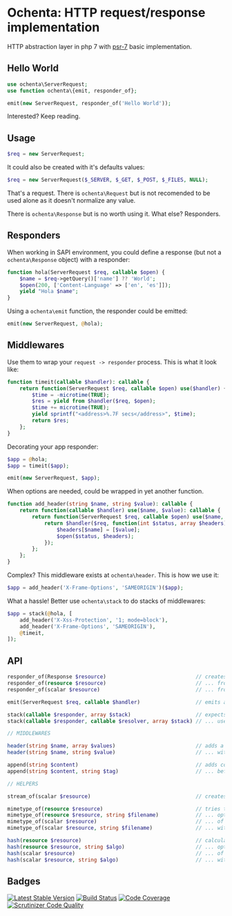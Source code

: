 Ochenta: HTTP request/response implementation
=============================================

HTTP abstraction layer in php 7 with [psr-7](http://www.php-fig.org/psr/psr-7/) basic implementation.

Hello World
-----------

```php
use ochenta\ServerRequest;
use function ochenta\{emit, responder_of};

emit(new ServerRequest, responder_of('Hello World'));
```

Interested? Keep reading.

Usage
-----

```php
$req = new ServerRequest;
```

It could also be created with it's defaults values:

```php
$req = new ServerRequest($_SERVER, $_GET, $_POST, $_FILES, NULL);
```

That's a request. There is `ochenta\Request` but is not recomended to be used alone as it doesn't normalize any value.

There is `ochenta\Response` but is no worth using it. What else? Responders.

Responders
----------

When working in SAPI environment, you could define a response (but not a `ochenta\Response` object) with a responder:

```php
function hola(ServerRequest $req, callable $open) {
    $name = $req->getQuery()['name'] ?? 'World';
    $open(200, ['Content-Language' => ['en', 'es']]);
    yield "Hola $name";
}
```

Using a `ochenta\emit` function, the responder could be emitted:

```php
emit(new ServerRequest, @hola);
```

Middlewares
-----------

Use them to wrap your `request -> responder` process. This is what it look like:

```php
function timeit(callable $handler): callable {
    return function(ServerRequest $req, callable $open) use($handler) {
        $time = -microtime(TRUE);
        $res = yield from $handler($req, $open);
        $time += microtime(TRUE);
        yield sprintf("<address>%.7F secs</address>", $time);
        return $res;
    };
}
```

Decorating your app responder:

```php
$app = @hola;
$app = timeit($app);

emit(new ServerRequest, $app);
```

When options are needed, could be wrapped in yet another function.

```php
function add_header(string $name, string $value): callable {
    return function(callable $handler) use($name, $value): callable {
        return function(ServerRequest $req, callable $open) use($name, $value, $handler) {
            return $handler($req, function(int $status, array $headers) use($name, $value, $open) {
                $headers[$name] = [$value];
                $open($status, $headers);
            });
        };
    };
}
```

Complex? This middleware exists at `ochenta\header`. This is how we use it:

```php
$app = add_header('X-Frame-Options', 'SAMEORIGIN')($app);
```

What a hassle! Better use `ochenta\stack` to do stacks of middlewares:

```php
$app = stack(@hola, [
    add_header('X-Xss-Protection', '1; mode=block'),
    add_header('X-Frame-Options', 'SAMEORIGIN'),
    @timeit,
]);
```

API
---

```php
responder_of(Response $resource)                             // creates a responder from a Response
responder_of(resource $resource)                             // ... from a resource
responder_of(scalar $resource)                               // ... from content

emit(ServerRequest $req, callable $handler)                  // emits a responder

stack(callable $responder, array $stack)                     // expects items to be a function(callable $next)
stack(callable $responder, callable $resolver, array $stack) // ... use resolver as function(callable $prev, $handler)

// MIDDLEWARES

header(string $name, array $values)                          // adds a header to responder
header(string $name, string $value)                          // ... with single value

append(string $content)                                      // adds content before body
append(string $content, string $tag)                         // ... before every given tag

// HELPERS

stream_of(scalar $resource)                                  // creates tmp file with $resouce content

mimetype_of(resource $resource)                              // tries to find out the mimetype
mimetype_of(resource $resource, string $filename)            // ... optionally with filename
mimetype_of(scalar $resource)                                // ... of content of $resource
mimetype_of(scalar $resource, string $filename)              // ... with it's filename

hash(resource $resource)                                     // calculates md5 of resource
hash(resource $resource, string $algo)                       // ... optionally hash with another algorithm
hash(scalar $resource)                                       // ... of $resource content
hash(scalar $resource, string $algo)                         // ... with other algorithm
```

Badges
------

[![Latest Stable Version](https://poser.pugx.org/guide42/ochenta/v/stable.svg)](https://packagist.org/packages/guide42/ochenta)
[![Build Status](https://travis-ci.org/guide42/ochenta.svg?branch=master)](https://travis-ci.org/guide42/ochenta)
[![Code Coverage](https://scrutinizer-ci.com/g/guide42/ochenta/badges/coverage.png?b=master)](https://scrutinizer-ci.com/g/guide42/ochenta)
[![Scrutinizer Code Quality](https://scrutinizer-ci.com/g/guide42/ochenta/badges/quality-score.png?b=master)](https://scrutinizer-ci.com/g/guide42/ochenta)
